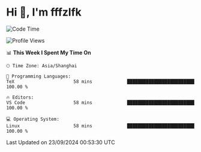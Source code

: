 # Hi 👋, I'm fffzlfk

<!--START_SECTION:waka-->
![Code Time](http://img.shields.io/badge/Code%20Time-970%20hrs%202%20mins-blue)

![Profile Views](http://img.shields.io/badge/Profile%20Views-0-blue)

📊 **This Week I Spent My Time On** 

```text
🕑︎ Time Zone: Asia/Shanghai

💬 Programming Languages: 
TeX                      58 mins             █████████████████████████   100.00 % 

🔥 Editors: 
VS Code                  58 mins             █████████████████████████   100.00 % 

💻 Operating System: 
Linux                    58 mins             █████████████████████████   100.00 % 
```


 Last Updated on 23/09/2024 00:53:30 UTC
<!--END_SECTION:waka-->
